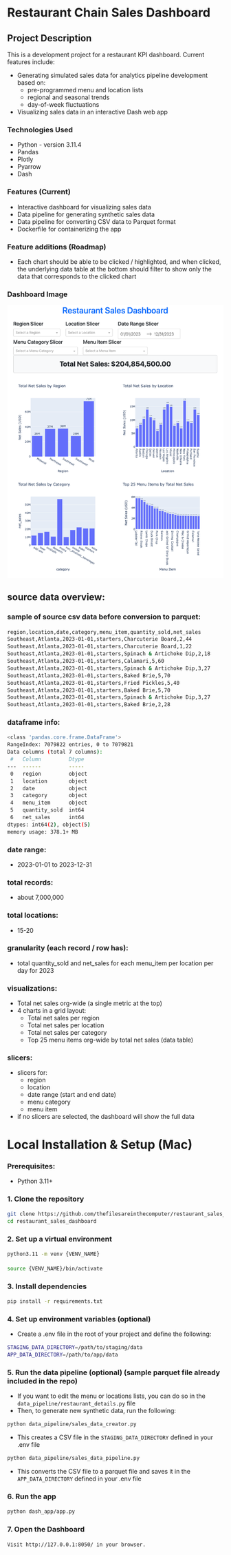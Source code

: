 # Restaurant Chain Sales Dashboard

## Project Description
This is a development project for a restaurant KPI dashboard.
Current features include:
- Generating simulated sales data for analytics pipeline development based on: 
    - pre-programmed menu and location lists 
    - regional and seasonal trends
    - day-of-week fluctuations
- Visualizing sales data in an interactive Dash web app


### Technologies Used
- Python - version 3.11.4
- Pandas
- Plotly
- Pyarrow
- Dash

### Features (Current)
- Interactive dashboard for visualizing sales data
- Data pipeline for generating synthetic sales data
- Data pipeline for converting CSV data to Parquet format
- Dockerfile for containerizing the app

### Feature additions (Roadmap)
- Each chart should be able to be clicked / highlighted, and when clicked, the underlying data table at the bottom should filter to show only the data that corresponds to the clicked chart

### Dashboard Image
![Dashboard Image](/dash_app/assets/dashboard_screenshot.png)

## source data overview:

### sample of source csv data before conversion to parquet:
```bash
region,location,date,category,menu_item,quantity_sold,net_sales
Southeast,Atlanta,2023-01-01,starters,Charcuterie Board,2,44
Southeast,Atlanta,2023-01-01,starters,Charcuterie Board,1,22
Southeast,Atlanta,2023-01-01,starters,Spinach & Artichoke Dip,2,18
Southeast,Atlanta,2023-01-01,starters,Calamari,5,60
Southeast,Atlanta,2023-01-01,starters,Spinach & Artichoke Dip,3,27
Southeast,Atlanta,2023-01-01,starters,Baked Brie,5,70
Southeast,Atlanta,2023-01-01,starters,Fried Pickles,5,40
Southeast,Atlanta,2023-01-01,starters,Baked Brie,5,70
Southeast,Atlanta,2023-01-01,starters,Spinach & Artichoke Dip,3,27
Southeast,Atlanta,2023-01-01,starters,Baked Brie,2,28
```

### dataframe info:
```bash
<class 'pandas.core.frame.DataFrame'>
RangeIndex: 7079822 entries, 0 to 7079821
Data columns (total 7 columns):
 #   Column         Dtype 
---  ------         ----- 
 0   region         object
 1   location       object
 2   date           object
 3   category       object
 4   menu_item      object
 5   quantity_sold  int64 
 6   net_sales      int64 
dtypes: int64(2), object(5)
memory usage: 378.1+ MB
```

### date range: 
- 2023-01-01 to 2023-12-31

### total records: 
- about 7,000,000

### total locations: 
- 15-20

### granularity (each record / row has): 
- total quantity_sold and net_sales for each menu_item per location per day for 2023

### visualizations:
- Total net sales org-wide (a single metric at the top)
- 4 charts in a grid layout:
    - Total net sales per region
    - Total net sales per location
    - Total net sales per category
    - Top 25 menu items org-wide by total net sales (data table)

### slicers:
- slicers for:
    - region
    - location
    - date range (start and end date)
    - menu category
    - menu item
- if no slicers are selected, the dashboard will show the full data


# Local Installation & Setup (Mac)

### Prerequisites:
- Python 3.11+

### 1. Clone the repository
```bash
git clone https://github.com/thefilesareinthecomputer/restaurant_sales_dashboard.git
cd restaurant_sales_dashboard
```
### 2. Set up a virtual environment
```bash
python3.11 -m venv {VENV_NAME}

source {VENV_NAME}/bin/activate
```

### 3. Install dependencies
```bash
pip install -r requirements.txt
```

### 4. Set up environment variables (optional)
- Create a .env file in the root of your project and define the following:
```bash
STAGING_DATA_DIRECTORY=/path/to/staging/data
APP_DATA_DIRECTORY=/path/to/app/data
```

### 5. Run the data pipeline (optional) (sample parquet file already included in the repo)
- If you want to edit the menu or locations lists, you can do so in the `data_pipeline/restaurant_details.py` file
- Then, to generate new synthetic data, run the following:
```bash
python data_pipeline/sales_data_creator.py
```
- This creates a CSV file in the `STAGING_DATA_DIRECTORY` defined in your .env file
```bash
python data_pipeline/sales_data_pipeline.py
```
- This converts the CSV file to a parquet file and saves it in the `APP_DATA_DIRECTORY` defined in your .env file

### 6. Run the app
```bash
python dash_app/app.py
```

### 7. Open the Dashboard
```bash
Visit http://127.0.0.1:8050/ in your browser.
```
